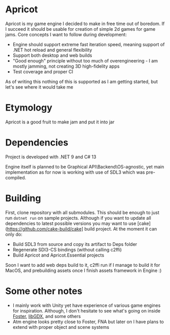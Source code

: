 # Apricot

Apricot is my game engine I decided to make in free time out of boredom. If I succeed it should be usable for creation
of simple 2d games for game jams. Core concepts I want to follow during development:
- Engine should support extreme fast iteration speed, meaning support of .NET hot reload and general flexibility
- Support both desktop and web builds
- "Good enough" principle without too much of overengineering - I am mostly jamming, not creating 3D high-fidelity apps
- Test coverage and proper CI 

As of writing this nothing of this is supported as I am getting started, but let's see where it would take me

# Etymology
Apricot is a good fruit to make jam and put it into jar

# Dependencies
Project is developed with .NET 9 and C# 13

Engine itself is planned to be Graphical API\Backend\OS-agnostic, yet main implementation as for now is working with use
of SDL3 which was pre-compiled.

# Building
First, clone repository with all submodules. This should be enough to just run `dotnet run` on sample projects. Although
if you want to update all dependencies to latest possible versions you may want to use [cake](https://github.com/cake-build/cake]
build project. At the moment it can only do:
- Build SDL3 from source and copy its artifact to Deps folder
- Regenerate SDl3-CS bindings (without calling c2ffi)
- Build Apricot and Apricot.Essential projects

Soon I want to add web deps build to it, c2ffi run if I manage to build it for MacOS, and prebuilding assets once I
finish assets framework in Engine :)

# Some other notes 
- I mainly work with Unity yet have experience of various game engines for inspiration. Although, I don't hesitate to 
see what's going on inside [Foster](https://github.com/FosterFramework/Foster), [libGDX](https://libgdx.com), and some
others
- Atm engine looks pretty close to Foster, FNA but later on I have plans to extend with proper object and scene systems
